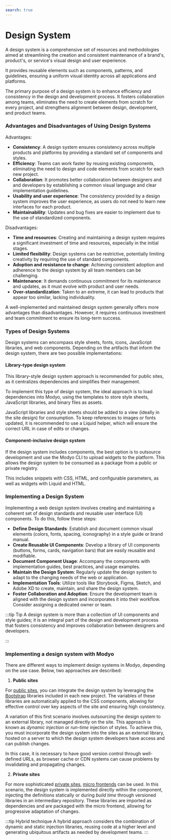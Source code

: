 ```yaml
---
search: true
---
```


# Design System

A design system is a comprehensive set of resources and methodologies aimed at streamlining the creation and consistent maintenance of a brand's, product's, or service's visual design and user experience.

It provides reusable elements such as components, patterns, and guidelines, ensuring a uniform visual identity across all applications and platforms.

The primary purpose of a design system is to enhance efficiency and consistency in the design and development process. It fosters collaboration among teams, eliminates the need to create elements from scratch for every project, and strengthens alignment between design, development, and product teams.

### Advantages and Disadvantages of Using Design Systems

Advantages:

- **Consistency**: A design system ensures consistency across multiple products and platforms by providing a standard set of components and styles.
- **Efficiency**: Teams can work faster by reusing existing components, eliminating the need to design and code elements from scratch for each new project.
- **Collaboration**: It promotes better collaboration between designers and and developers by establishing a common visual language and clear implementation guidelines.
- **Usability and user experience**: The consistency provided by a design system improves the user experience, as users do not need to learn new interfaces for each product.
- **Maintainability**: Updates and bug fixes are easier to implement due to the use of standardized components.

Disadvantages:

- **Time and resources**: Creating and maintaining a design system requires a significant investment of time and resources, especially in the initial stages.
- **Limited flexibility**: Design systems can be restrictive, potentially limiting creativity by requiring the use of standard components.
- **Adoption and resistance to change**: Achieving consistent adoption and adherence to the design system by all team members can be challenging.
- **Maintenance**: It demands continuous commitment for its maintenance and updates, as it must evolve with product and user needs.
- **Over-standardization**: Taken to an extreme, it can lead to products that appear too similar, lacking individuality.

A well-implemented and maintained design system generally offers more advantages than disadvantages. However, it requires continuous investment and team commitment to ensure its long-term success.

### Types of Design Systems

Design systems can encompass style sheets, fonts, icons, JavaScript libraries, and web components. Depending on the artifacts that inform the design system, there are two possible implementations:

#### Library-type design system

This library-style design system approach is recommended for public sites, as it centralizes dependencies and simplifies their management.

To implement this type of design system, the ideal approach is to load dependencies into Modyo, using the templates to store style sheets, JavaScript libraries, and binary files as assets.

JavaScript libraries and style sheets should be added to a view (ideally in the site design) for consumption. To keep references to images or fonts updated, it is recommended to use a Liquid helper, which will ensure the correct URL in case of edits or changes.

#### Component-inclusive design system

If the design system includes components, the best option is to outsource development and use the Modyo CLI to upload widgets to the platform. This allows the design system to be consumed as a package from a public or private registry.

This includes snippets with CSS, HTML, and configurable parameters, as well as widgets with Liquid and HTML.

### Implementing a Design System

Implementing a web design system involves creating and maintaining a coherent set of design standards and reusable user interface (UI) components. To do this, follow these steps:

- **Define Design Standards**: Establish and document common visual elements (colors, fonts, spacing, iconography) in a style guide or brand manual.
- **Create Reusable UI Components**: Develop a library of UI components (buttons, forms, cards, navigation bars) that are easily reusable and modifiable.
- **Document Component Usage**: Accompany the components with implementation guides, best practices, and usage examples.
- **Maintain the Design System**: Regularly update the design system to adapt to the changing needs of the web or application.
- **Implementation Tools**: Utilize tools like Storybook, Figma, Sketch, and Adobe XD to create, maintain, and share the design system.
- **Foster Collaboration and Adoption**: Ensure the development team is aligned with the design system and incorporates it into their workflow. Consider assigning a dedicated owner or team.

:::tip Tip
A design system is more than a collection of UI components and style guides; it is an integral part of the design and development process that fosters consistency and improves collaboration between designers and developers.

:::

### Implementing a design system with Modyo

There are different ways to implement design systems in Modyo, depending on the use case. Below, two approaches are described:

1. **Public sites**

For [public sites](/en/architecture/patterns/public-site), you can integrate the design system by leveraging the [Bootstrap](https://getbootstrap.com/) libraries included in each new project. The variables of these libraries are automatically applied to the CSS components, allowing for effective control over key aspects of the site and ensuring high consistency.

A variation of this first scenario involves outsourcing the design system to an external library, not managed directly on the site. This approach is known as _dynamic injection_ or _run-time_ injection of styles. To achieve this, you must incorporate the design system into the sites as an external library, hosted on a server to which the design system developers have access and can publish changes.

In this case, it is necessary to have good version control through well-defined URLs, as browser cache or CDN systems can cause problems by invalidating and propagating changes.

2. **Private sites**

For more sophisticated [private sites](/en/architecture/patterns/private-site), [micro frontends](/en/architecture/patterns/micro-frontend) can be used. In this scenario, the design system is implemented directly within the component, injecting the definitions statically or during _build time_ through versioned libraries in an intermediary repository. These libraries are imported as dependencies and are packaged with the micro frontend, allowing for progressive adaptation of changes.

:::tip Hybrid technique
A hybrid approach considers the combination of dynamic and static injection libraries, reusing code at a higher level and generating ubiquitous artifacts as needed by development teams.
:::

